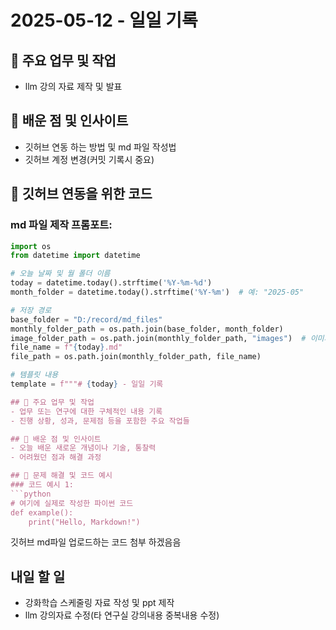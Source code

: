 # 2025-05-12 - 일일 기록

## 🔑 주요 업무 및 작업
- llm 강의 자료 제작 및 발표

## 🧠 배운 점 및 인사이트
- 깃허브 연동 하는 방법 및 md 파일 작성법
- 깃허브 계정 변경(커밋 기록시 중요)



## 🔧 깃허브 연동을 위한 코드
### md 파일 제작 프롬포트:
```python
import os
from datetime import datetime

# 오늘 날짜 및 월 폴더 이름
today = datetime.today().strftime('%Y-%m-%d')
month_folder = datetime.today().strftime('%Y-%m')  # 예: "2025-05"

# 저장 경로
base_folder = "D:/record/md_files"
monthly_folder_path = os.path.join(base_folder, month_folder)
image_folder_path = os.path.join(monthly_folder_path, "images")  # 이미지 저장 경로
file_name = f"{today}.md"
file_path = os.path.join(monthly_folder_path, file_name)

# 템플릿 내용
template = f"""# {today} - 일일 기록

## 🔑 주요 업무 및 작업
- 업무 또는 연구에 대한 구체적인 내용 기록
- 진행 상황, 성과, 문제점 등을 포함한 주요 작업들

## 🧠 배운 점 및 인사이트
- 오늘 배운 새로운 개념이나 기술, 통찰력
- 어려웠던 점과 해결 과정

## 🔧 문제 해결 및 코드 예시
### 코드 예시 1:
```python
# 여기에 실제로 작성한 파이썬 코드
def example():
    print("Hello, Markdown!")

```
 깃허브 md파일 업로드하는 코드 첨부 하겠음음
## 내일 할 일
- 강화학습 스케줄링 자료 작성 및 ppt 제작
- llm 강의자료 수정(타 연구실 강의내용 중복내용 수정)


